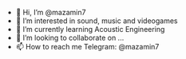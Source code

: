 - 👋 Hi, I’m @mazamin7
- 👀 I’m interested in sound, music and videogames
- 🌱 I’m currently learning Acoustic Engineering
- 💞️ I’m looking to collaborate on ...
- 📫 How to reach me Telegram: @mazamin7

<!---
mazamin7/mazamin7 is a ✨ special ✨ repository because its `README.md` (this file) appears on your GitHub profile.
You can click the Preview link to take a look at your changes.
--->
